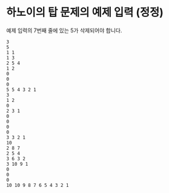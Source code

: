 # 하노이의 탑 문제의 예제 입력 (정정)

예제 입력의 7번째 줄에 있는 5가 삭제되어야 합니다.

	3
	5
	1 1
	1 3
	2 5 4
	1 2
	0
	0
	0
	5 5 4 3 2 1 
	3
	1 2 
	0
	2 3 1
	0
	0
	0
	0
	3 3 2 1
	10
	2 8 7
	2 5 4
	3 6 3 2
	3 10 9 1
	0
	0
	0
	10 10 9 8 7 6 5 4 3 2 1

